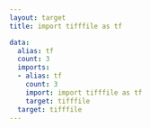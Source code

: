 ```yaml
---
layout: target
title: import tifffile as tf

data:
  alias: tf
  count: 3
  imports:
  - alias: tf
    count: 3
    import: import tifffile as tf
    target: tifffile
  target: tifffile
---
```

